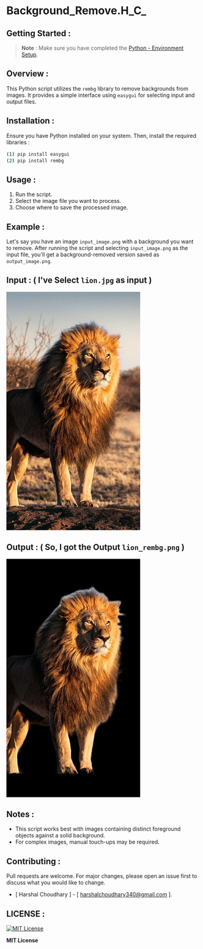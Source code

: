 # Background_Remove.H_C_

## Getting Started :
>**Note** : Make sure you have completed the [Python - Environment Setup](https://www.python.org/downloads/).

## Overview :
This Python script utilizes the `rembg` library to remove backgrounds from images. It provides a simple interface using `easygui` for selecting input and output files.

## Installation :
Ensure you have Python installed on your system. Then, install the required libraries :
```bash
(1) pip install easygui
(2) pip install rembg
```

## Usage :
1. Run the script.
2. Select the image file you want to process.
3. Choose where to save the processed image.

## Example :
Let's say you have an image `input_image.png` with a background you want to remove. After running the script and selecting `input_image.png` as the input file, you'll get a background-removed version saved as `output_image.png`.
## Input : ( I've Select `lion.jpg` as input )
![ss1](https://github.com/Harshal-25C/Background_Remove.H_C_/blob/main/lion.jpg)

## Output : ( So, I got the Output `lion_rembg.png` )
![ss2](https://github.com/Harshal-25C/Background_Remove.H_C_/blob/main/lion_rembg.png.bmp)

## Notes :
- This script works best with images containing distinct foreground objects against a solid background.
- For complex images, manual touch-ups may be required.

## Contributing :
Pull requests are welcome. For major changes, please open an issue first to discuss what you would like to change.
- [ Harshal Choudhary ] - [ harshalchoudhary340@gmail.com ].

## LICENSE :
[![MIT License](https://img.shields.io/badge/License-MIT-yellow.svg)](https://opensource.org/licenses/MIT)

**MIT License**

